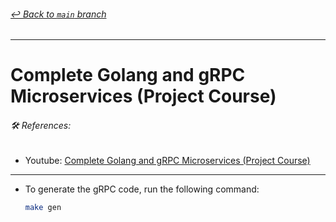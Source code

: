###### [_↩ Back to `main` branch_](https://github.com/cuongpiger/golang)

<hr>

# Complete Golang and gRPC Microservices (Project Course)

###### 🛠️ References:

- Youtube: [Complete Golang and gRPC Microservices (Project Course)
  ](https://youtu.be/ea_4Ug5WWYE?si=KDFdUyTvnwvGB7iU)

<hr>

- To generate the gRPC code, run the following command:
  ```bash
  make gen
  ```
